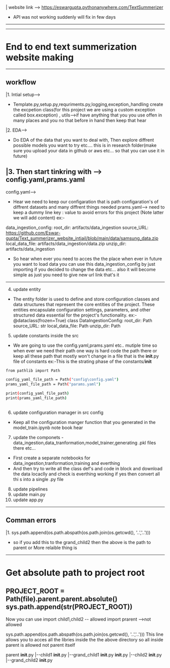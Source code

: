 | website link --> https://eswargupta.pythonanywhere.com/TextSummerizer
 - API was not working suddenly will fix in few days
---

---
# End to end text summerization website making
---
## workflow
|1. Intial setup-->
- Template.py,setup.py,requriments.py,logging,exception_handling create the excpetion class(for this project we are using a custom exception called box.exception) , utils-->if have anything that you you use offen in many places and you no that before in hand then keep that hear

|2. EDA-->
- Do EDA of the data that you want to deal with, Then explore diffrent possible models you want to try etc.... this is in research folder(make sure you upload your data in github or aws etc... so that you can use it in future)

|3. Then start tinkring with --> config.yaml,prams.yaml
---

config.yaml-->
- Hear we need to keep our configaration that is path configaration's of diffrent datasets and many diffrent things needed
prams.yaml--> need to keep a dummy line key : value to avoid errors for this project (Note latter we will add content)
ex:-

data_ingestion_config:
  root_dir: artifacts/data_ingestion
  source_URL: https://github.com/Eswar-gupta/Text_summerizer_website_intiail/blob/main/data/samsung_data.zip
  local_data_file: artifacts/data_ingestion/data.zip
  unzip_dir: artifacts/data_ingestion

- So hear when ever you need to acces the the place when ever in future you want to load data you can use this data_ingestion_config by just importing if you decided to change the data etc... also it will become simple as just you need to give new url link that's it
 
---
4. update entity
- The entity folder is used to define and store configuration classes and data structures that represent the core entities of the project. These entities encapsulate configuration settings, parameters, and other structured data essential for the project's functionality.
ex:-
@dataclass(frozen=True)
class DataIngestionConfig:
    root_dir: Path
    source_URL: str
    local_data_file: Path
    unzip_dir: Path

5. update constants inside the src
- We are going to use the config.yaml,prams.yaml etc.. mutiple time so when ever we need their path one way is hard code the path there or keep all these path that mostly won't change in a file that is the __init__.py file of constants
ex:-This is the strating phase of the constants/__init__

```bash
from pathlib import Path

config_yaml_file_path = Path("config\config.yaml")
prams_yaml_file_path = Path("params.yaml")

print(config_yaml_file_path)
print(prams_yaml_file_path)
  
```

6. update configuration manager in src config
 - Keep all the configuration manger function that you generated in the model_train.ipynb note book hear

7. update the componets - data_ingestion,data_tranformation,model_trainer,generating .pkl files there etc...
- First create a separate notebooks for data_ingestion,tranformation,training and everthing
- And then try to write all the class def's and code in block and download the data locaclly and check is everthing working if yes then convert all thi s into a single .py file

8. update pipelines 
9. update main.py
10. update app.py
---

## Comman errors
|1. sys.path.append(os.path.abspath(os.path.join(os.getcwd(), '..','..')))
- so if you add this to the grand_child2 then the above is the path to parent
or More relaible thing is 
---
# Get absolute path to project root
PROJECT_ROOT = Path(__file__).parent.parent.absolute()
sys.path.append(str(PROJECT_ROOT))
---
Now you can use
import child1,child2 -- allowed
import prarent -->not allowed 

sys.path.append(os.path.abspath(os.path.join(os.getcwd(), '..','..')))
This line allows you to acces all the libries inside the the above directory so all inside parent is allowed not parent itself

parent
__init__.py
|--child1
    __init__.py
    |--grand_child1
    __init__.py
__init__.py
|--child2
    __init__.py
    |--grand_child2
    __init__.py


